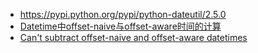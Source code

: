  - https://pypi.python.org/pypi/python-dateutil/2.5.0
 - [Datetime中offset-naive与offset-aware时间的计算](http://www.dannysite.com/blog/185/)
 - [Can't subtract offset-naive and offset-aware datetimes](http://stackoverflow.com/questions/796008/cant-subtract-offset-naive-and-offset-aware-datetimes)